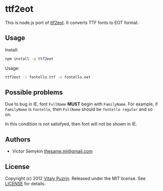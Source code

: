 ttf2eot
=======

This is node.js port of [ttf2eot](http://code.google.com/p/ttf2eot/). It
converts TTF fonts to EOT format.


Usage
-----

Install:

``` bash
npm install -g ttf2eot
```

Usage:

``` bash
ttf2eot -i fontello.ttf -o fontello.oet
```


Possible problems
-----------------

Due to bug in IE, font `FullName` __MUST__ begin with `FamilyName`. For example,
if `FamilyName` is `fontello`, then `FullName` should be `fontello regular` and
so on.

In this condition is not satisfyed, then font will not be shown in IE.


Authors
-------

* Victor Semykin <thesame.ml@gmail.com>


License
-------

Copyright (c) 2012 [Vitaly Puzrin](https://github.com/puzrin).
Released under the MIT license. See
[LICENSE](https://github.com/nodeca/ttf2eot/blob/master/LICENSE) for details.

